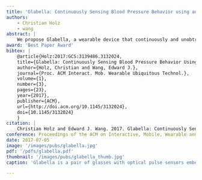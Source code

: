 ```yaml
---
title: 'Glabella: Continuously Sensing Blood Pressure Behavior using an Unobtrusive Wearable Device'
authors:
    - Christian Holz
    - wang
abstract: |
    We propose Glabella, a wearable device that continuously and unobtrusively monitors heart rates at three sites on the wearer’s head. Our glasses prototype incorporates optical sensors, processing, storage, and communication components, all integrated into the frame to passively collect physiological data about the user without the need for any interaction. Glabella continuously records the stream of reflected light intensities from blood flow as well as inertial measurements of the user’s head. From the temporal differences in pulse events across the sensors, our prototype derives the wearer’s pulse transit time on a beat-to-beat basis.
award: 'Best Paper Award'
bibtex: |
    @article{Holz:2017:GCS:3139486.3132024,
    title={Glabella: Continuously Sensing Blood Pressure Behavior Using an Unobtrusive Wearable Device},
    author={Holz, Christian and Wang, Edward J.},
    journal={Proc. ACM Interact. Mob. Wearable Ubiquitous Technol.},
    volume={1},
    number={3},
    pages={23},
    year={2017},
    publisher={ACM},
    url={http://doi.acm.org/10.1145/3132024},
    doi={10.1145/3132024}
    }
citation: |
    Christian Holz and Edward J. Wang. 2017. Glabella: Continuously Sensing Blood Pressure Behavior using an Unobtrusive Wearable Device. Proc. ACM Interact. Mob. Wearable Ubiquitous Technol. 1, 3, Article 58 (September 2017), 23 pages. DOI: https://doi.org/10.1145/3132024
conference: Proceedings of the ACM on Interactive, Mobile, Wearable and Ubiquitous Technologies (IMWUT), 2017
date: 2017-07-05
image: '/images/pubs/glabella.jpg'
pdf: '/pdfs/glabella.pdf'
thumbnail: '/images/pubs/glabella_thumb.jpg'
caption: 'Glabella is a pair of glasses with optical pulse sensors embedded strategically to measure continuous blood pressure changes based on pulse transit time.'

---
```

